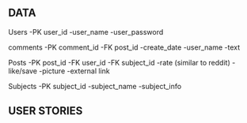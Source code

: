 ## DATA

Users
-PK user_id
-user_name
-user_password

comments
-PK comment_id
-FK post_id
-create_date
-user_name
-text


Posts
-PK post_id
-FK user_id
-FK subject_id
-rate (similar to reddit)
-like/save
-picture
-external link

Subjects
-PK subject_id
-subject_name
-subject_info

## USER STORIES

